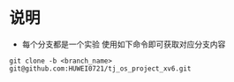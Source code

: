 # 说明
- 每个分支都是一个实验 使用如下命令即可获取对应分支内容
```
git clone -b <branch_name> git@github.com:HUWEI0721/tj_os_project_xv6.git
```
